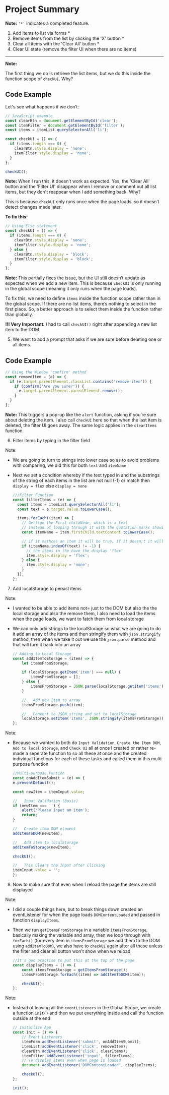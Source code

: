 # Project Summary

**Note:** `'*'` indicates a completed feature.

1. Add items to list via forms \*
2. Remove items from the list by clicking the 'X' button \*
3. Clear all items with the 'Clear All' button \*
4. Clear UI state (remove the filter UI when there are no items)

---

**Note:**

The first thing we do is retrieve the list items, but we do this inside the function scope of `checkUI`. Why?

## Code Example

Let's see what happens if we don’t:

```javascript
// JavaScript example
const clearBtn = document.getElementById('clear');
const itemFilter = document.getElementById('filter');
const items = itemList.querySelectorAll('li');

const checkUI = () => {
  if (items.length === 0) {
    clearBtn.style.display = 'none';
    itemFilter.style.display = 'none';
  }
};

checkUI();
```

**Note:** When I run this, it doesn’t work as expected. Yes, the 'Clear All' button and the 'Filter UI' disappear when I remove or comment out all list items, but they don't reappear when I add something back. Why?

This is because `checkUI` only runs once when the page loads, so it doesn’t detect changes made later.

**To fix this:**

```javascript
// Using Else statement
const checkUI = () => {
  if (items.length === 0) {
    clearBtn.style.display = 'none';
    itemFilter.style.display = 'none';
  } else {
    clearBtn.style.display = 'block';
    itemFilter.style.display = 'block';
  }
};
```

**Note:** This partially fixes the issue, but the UI still doesn’t update as expected when we add a new item. This is because `checkUI` is only running in the global scope (meaning it only runs when the page loads).

To fix this, we need to define `items` inside the function scope rather than in the global scope. If there are no list items, there’s nothing to select in the first place. So, a better approach is to select them inside the function rather than globally.

**!!! Very Important:** I had to call `checkUI()` right after appending a new list item to the DOM.

5. We want to add a prompt that asks if we are sure before deleting one or all items.

## Code Example

```javascript
// Using the Window 'confirm' method
const removeItem = (e) => {
  if (e.target.parentElement.classList.contains('remove-item')) {
    if (confirm('Are you sure?')) {
      e.target.parentElement.parentElement.remove();
    }
  }
};
```

**Note:** This triggers a pop-up like the `alert` function, asking if you’re sure about deleting the item. I also call `checkUI` here so that when the last item is deleted, the filter UI goes away. The same logic applies in the `clearItems` function.

6. Filter items by typing in the filter field

Note:

- We are going to turn to strings into lower case so as to avoid problems with comparing, we did this for both `text` and `itemName`

- Next we set a condition whereby if the text typed in and the substrings of the string of each items in the list are not null (-1) or match then `display = flex` else `display = none`

  ```javascript
  ///Filter Function
  const filterItems = (e) => {
    const items = itemList.querySelectorAll('li');
    const text = e.target.value.toLowerCase();

    items.forEach((item) => {
      // Gettign the First childNode, which is a text
      // Instead of looping through it with the quotation marks showing, we loop through the text instead using (.textContent)
      const itemName = item.firstChild.textContent.toLowerCase();

      // if it mathces an item it will be true, if it doesn;t it will display '-1'
      if (itemName.indexOf(text) != -1) {
        // the items in the have the display 'flex'
        item.style.display = 'flex';
      } else {
        item.style.display = 'none';
      }
    });
  };
  ```

7. Add localStorage to persist items

Note:
- I wanted to be able to add items not= just to the DOM but also the the local storage and also the remove them, I also need to load the items when the page loads, we want to fatch them from local storage

- We can only add strings to the localStorage so what we are going to do it add an array of the items and then stringify them with `json.stringify` method, then when we take it out we use the `json.parse` method and that will turn it back into an array

    ```javascript
    // Adding to Local Storage
    const addItemToStorage = (item) => {
        let itemsFromStorage;

        if (localStorage.getItem('item') === null) {
            itemsFromStorage = [];
        } else {
            itemsFromStorage = JSON.parse(localStorage.getItem('items'));
        }

        //   Add new Item to array
        itemsFromStorage.push(item);

        //   Convert to JSON string and set to localStorage
        localStorage.setItem('items', JSON.stringify(itemsFromStorage));
    };
    ```

Note: 
- Because we wanted to both do `Input Validation`, `Create the Item DOM`, `Add to local Storage`, and `Check UI` all at once I created or rather re-made a seperate function to so all these at once and the created individual functions for each of these tasks and called them in this multi-purpose function

    ```javascript
    //Multi-purpose Funtion
    const onAddItemSubmit = (e) => {
    e.preventDefault();

    const newItem = itemInput.value;

    //   Input Validation (Basic)
    if (newItem === '') {
        alert('Please input an item');
        return;
    }

    //   Create item DOM element
    addItemToDOM(newItem);

    //   Add item to localStorage
    addItemToStorage(newItem);

    checkUI();

    //   This Clears the Input after Clicking
    itemInput.value = '';
    };
    ```

8. Now to make sure that even when I reload the page the items are still displayed

Note:
- I did a couple things here, but to break things down created an eventListener for when the page loads `DOMContentLoaded` and passed in function `displayItems`.

- Then we run `getItemsFromStorage` in a variable `itemsFromStorage`, basically making the variable and array, then we loop through with `forEach()` (for every item in `itemsFromStorage` we add them to the DOM using `addItemToDOM`), we also have to `checkUI` again after all these unless the filter and clear all button won't show when we reload

    ```javascript
    //It's goo practise to put this at the top of the page
    const displayItems = () => {
        const itemsFromStorage = getItemsFromStorage();
        itemsFromStorage.forEach((item) => addItemToDOM(item));

        checkUI();
    };
    ```

Note:
- Instead of leaving all the `eventListeners` in the Global Scope, we create a function `init()` and then we put everything inside and call the function outside at the end

    ```javascript
    // Initailize App
    const init = () => {
        // Event Listeners
        itemForm.addEventListener('submit', onAddItemSubmit);
        itemList.addEventListener('click', removeItem);
        clearBtn.addEventListener('click', clearItems);
        itemFilter.addEventListener('input', filterItems);
        // To display items even when page is loaded
        document.addEventListener('DOMContentLoaded', displayItems);

        checkUI();
    };

    init();
